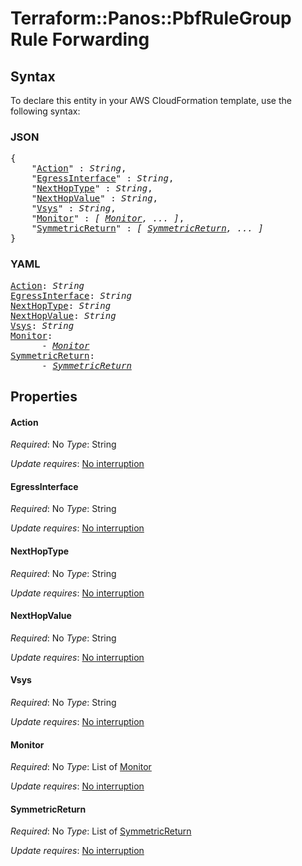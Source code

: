 # Terraform::Panos::PbfRuleGroup Rule Forwarding

## Syntax

To declare this entity in your AWS CloudFormation template, use the following syntax:

### JSON

<pre>
{
    "<a href="#action" title="Action">Action</a>" : <i>String</i>,
    "<a href="#egressinterface" title="EgressInterface">EgressInterface</a>" : <i>String</i>,
    "<a href="#nexthoptype" title="NextHopType">NextHopType</a>" : <i>String</i>,
    "<a href="#nexthopvalue" title="NextHopValue">NextHopValue</a>" : <i>String</i>,
    "<a href="#vsys" title="Vsys">Vsys</a>" : <i>String</i>,
    "<a href="#monitor" title="Monitor">Monitor</a>" : <i>[ <a href="rule-forwarding-monitor.md">Monitor</a>, ... ]</i>,
    "<a href="#symmetricreturn" title="SymmetricReturn">SymmetricReturn</a>" : <i>[ <a href="rule-forwarding-symmetricreturn.md">SymmetricReturn</a>, ... ]</i>
}
</pre>

### YAML

<pre>
<a href="#action" title="Action">Action</a>: <i>String</i>
<a href="#egressinterface" title="EgressInterface">EgressInterface</a>: <i>String</i>
<a href="#nexthoptype" title="NextHopType">NextHopType</a>: <i>String</i>
<a href="#nexthopvalue" title="NextHopValue">NextHopValue</a>: <i>String</i>
<a href="#vsys" title="Vsys">Vsys</a>: <i>String</i>
<a href="#monitor" title="Monitor">Monitor</a>: <i>
      - <a href="rule-forwarding-monitor.md">Monitor</a></i>
<a href="#symmetricreturn" title="SymmetricReturn">SymmetricReturn</a>: <i>
      - <a href="rule-forwarding-symmetricreturn.md">SymmetricReturn</a></i>
</pre>

## Properties

#### Action

_Required_: No
_Type_: String

_Update requires_: [No interruption](https://docs.aws.amazon.com/AWSCloudFormation/latest/UserGuide/using-cfn-updating-stacks-update-behaviors.html#update-no-interrupt)

#### EgressInterface

_Required_: No
_Type_: String

_Update requires_: [No interruption](https://docs.aws.amazon.com/AWSCloudFormation/latest/UserGuide/using-cfn-updating-stacks-update-behaviors.html#update-no-interrupt)

#### NextHopType

_Required_: No
_Type_: String

_Update requires_: [No interruption](https://docs.aws.amazon.com/AWSCloudFormation/latest/UserGuide/using-cfn-updating-stacks-update-behaviors.html#update-no-interrupt)

#### NextHopValue

_Required_: No
_Type_: String

_Update requires_: [No interruption](https://docs.aws.amazon.com/AWSCloudFormation/latest/UserGuide/using-cfn-updating-stacks-update-behaviors.html#update-no-interrupt)

#### Vsys

_Required_: No
_Type_: String

_Update requires_: [No interruption](https://docs.aws.amazon.com/AWSCloudFormation/latest/UserGuide/using-cfn-updating-stacks-update-behaviors.html#update-no-interrupt)

#### Monitor

_Required_: No
_Type_: List of <a href="rule-forwarding-monitor.md">Monitor</a>

_Update requires_: [No interruption](https://docs.aws.amazon.com/AWSCloudFormation/latest/UserGuide/using-cfn-updating-stacks-update-behaviors.html#update-no-interrupt)

#### SymmetricReturn

_Required_: No
_Type_: List of <a href="rule-forwarding-symmetricreturn.md">SymmetricReturn</a>

_Update requires_: [No interruption](https://docs.aws.amazon.com/AWSCloudFormation/latest/UserGuide/using-cfn-updating-stacks-update-behaviors.html#update-no-interrupt)

